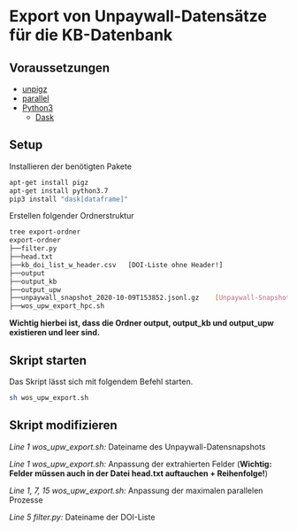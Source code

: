 # Export von Unpaywall-Datensätze für die KB-Datenbank

## Voraussetzungen

- [unpigz](http://manpages.ubuntu.com/manpages/eoan/en/man1/pigz.1.html)
- [parallel](https://linux.die.net/man/1/parallel)
- [Python3](https://www.python.org)
  - [Dask](https://dask.org)

## Setup

Installieren der benötigten Pakete

```bash
apt-get install pigz
apt-get install python3.7
pip3 install "dask[dataframe]"
```

Erstellen folgender Ordnerstruktur

```bash
tree export-ordner
export-ordner
├──filter.py
├──head.txt
├──kb_doi_list_w_header.csv   [DOI-Liste ohne Header!]
├──output
├──output_kb
├──output_upw
├──unpaywall_snapshot_2020-10-09T153852.jsonl.gz    [Unpaywall-Snapshot]
├──wos_upw_export_hpc.sh
```

**Wichtig hierbei ist, dass die Ordner output, output_kb und output_upw existieren und leer sind.**

## Skript starten

Das Skript lässt sich mit folgendem Befehl starten.

```bash
sh wos_upw_export.sh
```

## Skript modifizieren

*Line 1 wos_upw_export.sh:* Dateiname des Unpaywall-Datensnapshots

*Line 1 wos_upw_export.sh:* Anpassung der extrahierten Felder (**Wichtig: Felder müssen auch in der Datei head.txt auftauchen + Reihenfolge!**)

*Line 1, 7, 15 wos_upw_export.sh:* Anpassung der maximalen parallelen Prozesse

*Line 5 filter.py:* Dateiname der DOI-Liste
